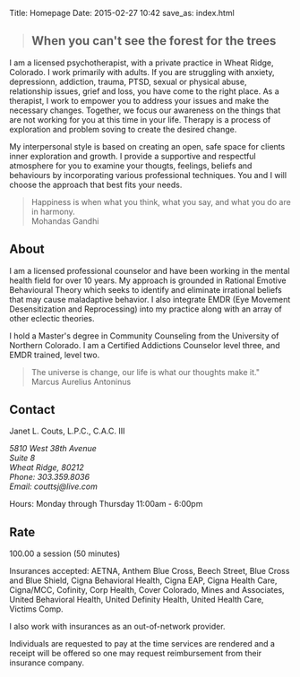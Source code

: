 Title: Homepage
Date: 2015-02-27 10:42
save_as: index.html

<div class="banner" data-parallax="scroll" data-image-src="/assets/images/fall_2.jpg">
<div class="quote">
  <blockquote><h2>When you can't see the forest for the trees</h2></p></blockquote>
</div>
</div>

<div class="container" markdown="1">
<div class="section_light" markdown="1">

I am a licensed psychotherapist, with a private practice in Wheat Ridge, Colorado.  I work primarily with adults.  If you are struggling with anxiety, depressionn, addiction, trauma, PTSD, sexual or physical abuse, relationship issues, grief and loss, you have come to the right place.  As a therapist, I work to empower you to address your issues and make the necessary changes.  Together, we focus our awareness on the things that are not working for you at this time in your life.  Therapy is a process of exploration and problem soving to create the desired change.  

My interpersonal style is based on creating an open, safe space for clients inner exploration and growth.  I provide a supportive and respectful atmosphere for you to examine your thougts, feelings, beliefs and behaviours by incorporating various professional techniques.  You and I will choose the approach that best fits your needs.

</div>
</div>

<div class="quote" data-parallax="scroll" data-image-src="/assets/images/fall_1.jpg">
<blockquote class="blockquote-reverse">Happiness is when what you think, what you say, and what you do are in harmony. <footer>Mohandas Gandhi</footer></blockquote>
</div>

<div markdown="1">
<div id="about" class="container" markdown="1">
<div class="section_light" markdown="1">

## About

I am a licensed professional counselor and have been working in the mental health field for over 10 years.  My approach is grounded in Rational Emotive Behavioural Theory which seeks to identify and eliminate irrational beliefs that may cause maladaptive behavior.  I also integrate EMDR (Eye Movement Desensitization and Reprocessing) into my practice along with an array of other eclectic theories.  

I hold a Master's degree in Community Counseling from the University of Northern Colorado.  I am a Certified Addictions Counselor level three, and EMDR trained, level two.  

</div>
</div>
</div>

<div class="quote" data-parallax="scroll" data-image-src="/assets/images/fall_2.jpg">
<blockquote class="blockquote-reverse">The universe is change, our life is what our thoughts make it."<footer>Marcus Aurelius Antoninus</footer></blockquote>
</div>

<div id="contact" class="container" markdown="1">
<div class="section_light" markdown="1">

## Contact

Janet L. Couts, L.P.C., C.A.C. III

<address>
    5810 West 38th Avenue<br />
    Suite 8<br />
    Wheat Ridge, 80212
</address>

<address>
    Phone: 303.359.8036<br />
    Email: couttsj@live.com
</address>

Hours: Monday through Thursday 11:00am - 6:00pm

</div>
</div>

<div class="container-fullwidth">
  <div class="map-overlay" onClick="style.pointerEvents='none'"></div>
  <div id="contact-map" class="col-md-6"></div>
</div>

<div id="rate" class="container" markdown="1">
<div class="section_light" markdown="1">

## Rate

100.00 a session (50 minutes)

Insurances accepted: AETNA, Anthem Blue Cross, Beech Street, Blue Cross and Blue Shield, Cigna Behavioral Health, Cigna EAP, Cigna Health Care, Cigna/MCC, Cofinity, Corp Health, Cover Colorado, Mines and Associates, United Behavioral Health, United Definity Health, United Health Care, Victims Comp.

I also work with insurances as an out-of-network provider.

Individuals are requested to pay at the time services are rendered and a receipt will be offered so one may request reimbursement from their insurance company.

</div>
</div>


<script src="//maps.google.com/maps/api/js?sensor=false"></script>
<script>	
  function init_map() {
    var var_location = new google.maps.LatLng(39.76898,-105.06117);

    var var_mapoptions = {
        center: var_location,
        zoom: 14 
    };

    var var_marker = new google.maps.Marker({
        position: var_location,
        map: var_map,
        title:"JLC Counseling"});

    var var_map = new google.maps.Map(document.getElementById("contact-map"),
        var_mapoptions);

    var_marker.setMap(var_map);	

  }

  google.maps.event.addDomListener(window, 'load', init_map);
</script>
